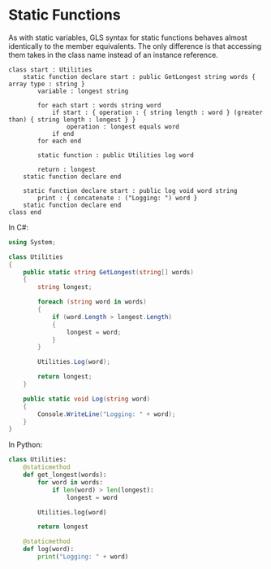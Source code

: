 # Static Functions

As with static variables, GLS syntax for static functions behaves almost identically to the member equivalents.
The only difference is that accessing them takes in the class name instead of an instance reference.

```gls
class start : Utilities
    static function declare start : public GetLongest string words { array type : string }
        variable : longest string

        for each start : words string word
            if start : { operation : { string length : word } (greater than) { string length : longest } }
                operation : longest equals word
            if end
        for each end

        static function : public Utilities log word

        return : longest
    static function declare end

    static function declare start : public log void word string
        print : { concatenate : ("Logging: ") word }
    static function declare end
class end
```

In C#:

```csharp
using System;

class Utilities
{
    public static string GetLongest(string[] words)
    {
        string longest;

        foreach (string word in words)
        {
            if (word.Length > longest.Length)
            {
                longest = word;
            }
        }

        Utilities.Log(word);

        return longest;
    }

    public static void Log(string word)
    {
        Console.WriteLine("Logging: " + word);
    }
}
```

In Python:

```python
class Utilities:
    @staticmethod
    def get_longest(words):
        for word in words:
            if len(word) > len(longest):
                longest = word

        Utilities.log(word)

        return longest

    @staticmethod
    def log(word):
        print("Logging: " + word)
```
